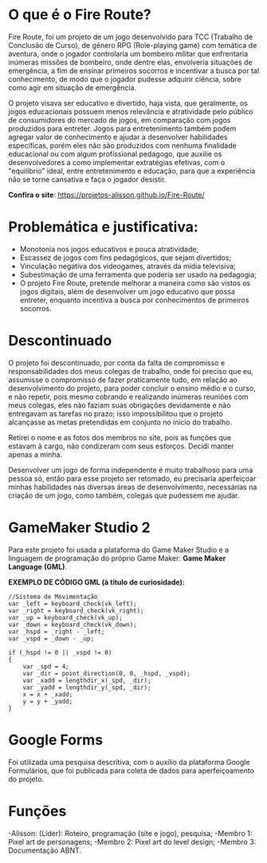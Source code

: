 # O que é o Fire Route?

Fire Route, foi um projeto de um jogo desenvolvido para TCC (Trabalho de Conclusão de Curso), de gênero RPG (Role-playing game) com temática de aventura, onde o jogador controlaria um bombeiro militar que enfrentaria inúmeras missões de bombeiro, onde dentre elas, envolveria situações de emergência, a fim de ensinar primeiros socorros e incentivar a busca por tal conhecimento, de modo que o jogador pudesse adquirir ciência, sobre como agir em situação de emergência. 

O projeto visava ser educativo e divertido, haja vista, que geralmente, os jogos educacionais possuem menos relevância e atratividade pelo público de consumidores do mercado de jogos, em comparação com jogos produzidos para entreter. Jogos para entretenimento também podem agregar valor de conhecimento e ajudar a desenvolver habilidades específicas, porém eles não são produzidos com nenhuma finalidade educacional ou com algum profissional pedagogo, que auxilie os desenvolvedores a como implementar extratégias efetivas, com o "equilíbrio" ideal, entre entretenimento e educação, para que a experiência não se torne cansativa e faça o jogador desistir.

**Confira o site**:  https://projetos-alisson.github.io/Fire-Route/

# Problemática e justificativa:

<ul>
  <li>Monotonia nos jogos educativos e pouca atratividade; </li>
<li>Escassez de jogos com fins pedagógicos, que sejam divertidos;</li>
<li>Vinculação negativa dos videogames, através da mídia televisiva;</li>
<li>Subestimação de uma ferramenta que poderia ser usado na pedagogia;</li>
<li>O projeto Fire Route, pretende melhorar a maneira como são vistos os jogos digitais, além de desenvolver um jogo educativo que possa entreter, enquanto incentiva a busca por conhecimentos de primeiros socorros.</li>
</ul>

# Descontinuado

O projeto foi descontinuado, por conta da falta de compromisso e responsabilidades dos meus colegas de trabalho, onde foi preciso que eu, assumisse o compromisso de fazer praticamente tudo, em relação ao desenvolvimento do projeto, para poder concluir o ensino médio e o curso, e não repetir, pois mesmo cobrando e realizando inúmeras reuniões com meus colegas, eles não faziam suas obrigações devidamente e não entregavam as tarefas no prazo; isso impossibilitou que o projeto alcançasse as metas pretendidas em conjunto no inicio do trabalho.

Retirei o nome e as fotos dos membros no site, pois as funções que estavam à cargo, não condizeram com seus esforços. Decidi manter apenas a minha.

Desenvolver um jogo de forma independente é muito trabalhoso para uma pessoa só, então para esse projeto ser retomado, eu precisaria aperfeiçoar minhas habilidades nas diversas áreas de desenvolvimento, necessárias na criação de um jogo, como também, colegas que pudessem me ajudar.

# GameMaker Studio 2

Para este projeto foi usada a plataforma do Game Maker Studio e a linguagem de programação do próprio Game Maker: **Game Maker Language** **(GML)**. 

**EXEMPLO DE CÓDIGO GML (à título de curiosidade):**

```
//Sistema de Movimentação
var _left = keyboard_check(vk_left);
var _right = keyboard_check(vk_right);
var _up = keyboard_check(vk_up);
var _down = keyboard_check(vk_down);
var _hspd = _right - _left;
var _vspd = _down - _up;

if (_hspd != 0 || _vspd != 0)
{
    var _spd = 4;
    var _dir = point_direction(0, 0, _hspd, _vspd);
    var _xadd = lengthdir_x(_spd, _dir);
    var _yadd = lengthdir_y(_spd, _dir);
    x = x + _xadd;
    y = y + _yadd;
}
```

# Google Forms
Foi utilizada uma pesquisa descritiva, com o auxílio da plataforma Google Formulários, que foi publicada para coleta de dados para aperfeiçoamento do projeto. 



# Funções

-Alisson: (Líder): Roteiro, programação (site e jogo), pesquisa;
-Membro 1: Pixel art de personagens;
-Membro 2: Pixel art do level design;
-Membro 3: Documentação ABNT.


